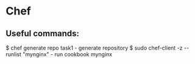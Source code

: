 # Chef

## Useful commands:

$ chef generate repo task1     - generate repository
$ sudo chef-client -z --runlist "mynginx"     - run cookbook mynginx
